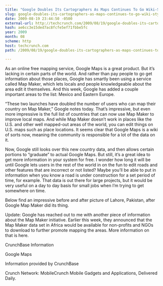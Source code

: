 ```yaml
---
title: "Google Doubles Its Cartographers As Maps Continues To Go Wiki-Style"
slug: google-doubles-its-cartographers-as-maps-continues-to-go-wiki-style
date: 2009-08-19 23:44:50 -0500
external-url: http://techcrunch.com/2009/08/19/google-doubles-its-cartographers-as-maps-continues-to-go-wiki-style/
hash: ae6cc3e15ded7ac8fcfe5ef71fbbe5fc
year: 2009
month: 08
scheme: http
host: techcrunch.com
path: /2009/08/19/google-doubles-its-cartographers-as-maps-continues-to-go-wiki-style/

---
```




As an online free mapping service, Google Maps is a great product. But it’s lacking in certain parts of the world. And rather than pay people to go get information about those places, Google has smartly been using a service called Map Maker, which lets locals and people knowledgeable about the area edit it themselves. And this week, Google has added a couple important areas to the list: Mexico and Eastern Europe.

“These two launches have doubled the number of users who can map their country on Map Maker,” Google notes today. That’s impressive, but even more impressive is the full list of countries that can now use Map Maker to improve local maps. And while Map Maker doesn’t work in places like the U.S. and other well mapped-out areas of the world, you can edit things on U.S. maps such as place locations. It seems clear that Google Maps is a wiki of sorts now, meaning the community is responsible for a lot of the data on it.

Now, Google still looks over this new country data, and then allows certain portions to “graduate” to actual Google Maps. But still, it’s a great idea to get more information in your system for free. I wonder how long it will be until Google lets users in the rest of the world in on the fun to edit roads and other features that are incorrect or not listed? Maybe you’ll be able to put in information when you know a road is under construction for a set period of time, for example. That data is out there for large projects, but it would be very useful on a day to day basis for small jobs when I’m trying to get somewhere on time.

Below find an impressive before and after picture of Lahore, Pakistan, after Google Map Maker did its thing.



Update: Google has reached out to me with another piece of information about the Map Maker initiative. Earlier this week, they announced that the Map Maker data set in Africa would be available for non-profits and NGOs to download to further promote mapping the areas. More information on that is here.



CrunchBase Information


Google Maps

Information provided by CrunchBase


Crunch Network:  MobileCrunch Mobile Gadgets and Applications, Delivered Daily.






    

